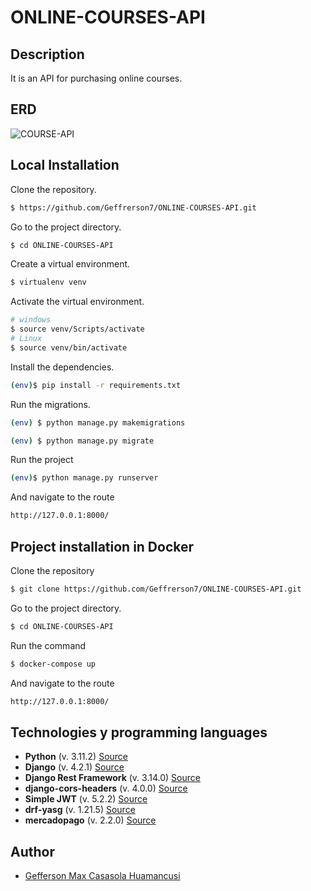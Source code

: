 # ONLINE-COURSES-API

## Description
It is an API for purchasing online courses.

## ERD

![COURSE-API](https://github.com/Geffrerson7/ONLINE-COURSES-API/assets/61089189/2b0f4d9f-0fb9-4ea1-8e93-fe4da51c88a6)

## Local Installation

Clone the repository.

```bash
$ https://github.com/Geffrerson7/ONLINE-COURSES-API.git
```

Go to the project directory.

```bash
$ cd ONLINE-COURSES-API
```

Create a virtual environment.

```sh
$ virtualenv venv
```
Activate the virtual environment.
```sh
# windows
$ source venv/Scripts/activate
# Linux
$ source venv/bin/activate
```

Install the dependencies.

```sh
(env)$ pip install -r requirements.txt
```
Run the migrations.
```sh
(env) $ python manage.py makemigrations
```
```sh
(env) $ python manage.py migrate
```

Run the project
```sh
(env)$ python manage.py runserver
```

And navigate to the route
```sh
http://127.0.0.1:8000/
```

## Project installation in Docker

Clone the repository

```bash
$ git clone https://github.com/Geffrerson7/ONLINE-COURSES-API.git
```

Go to the project directory.

```bash
$ cd ONLINE-COURSES-API
```

Run the command
```sh
$ docker-compose up
```

And navigate to the route
```sh
http://127.0.0.1:8000/
```

## Technologies y programming languages 

* **Python** (v. 3.11.2) [Source](https://www.python.org/)
* **Django** (v. 4.2.1)  [Source](https://www.djangoproject.com/)
* **Django Rest Framework** (v. 3.14.0) [Source](https://www.django-rest-framework.org/)
* **django-cors-headers** (v. 4.0.0) [Source](https://pypi.org/project/django-cors-headers/)
* **Simple JWT** (v. 5.2.2) [Source](https://django-rest-framework-simplejwt.readthedocs.io/en/latest/)
* **drf-yasg** (v. 1.21.5) [Source](https://drf-yasg.readthedocs.io/en/stable/)
* **mercadopago** (v. 2.2.0) [Source](https://github.com/mercadopago/sdk-python)


## Author
- [Gefferson Max Casasola Huamancusi](https://www.github.com/Geffrerson7)
